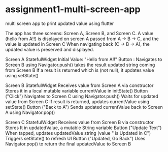 # assignment1-multi-screen-app
multi screen app to print updated value using flutter

The app has three screens: Screen A, Screen B, and Screen C.
A value (hello from A!!) is displayed on screen A passed from A → B → C,
and the value is updated in Screen C
When navigating back (C → B → A), the updated value is preserved and displayed.

Screen A
StatefulWidget
Initial Value: "Hello from A!!"
Button :
Navigates to Screen B using Navigator.push()
takes the result updated string coming from Screen B
If a result is returned which is (not null), it updates value using setState()

Screen B
StatefulWidget
Receives value from Screen A via constructor
Stores it in a local mutable variable currentValue in initState()
Button ("Click")
Navigates to Screen C using Navigator.push()
Waits for updated value from Screen C
If result is returned, updates currentValue using setState()
Button ("Back to A")
Sends updated currentValue back to Screen A using Navigator.pop()

Screen C
StatefulWidget
Receives value from Screen B via constructor
Stores It in updatedValue, a mutable String variable
Button  ("Update Text")
When tapped, updates updatedValue string (value " is Updated in C")
Triggers setState() to refresh UI
Button  ("Updated, Go Back")
Uses Navigator.pop() to return the final updatedValue to Screen B



